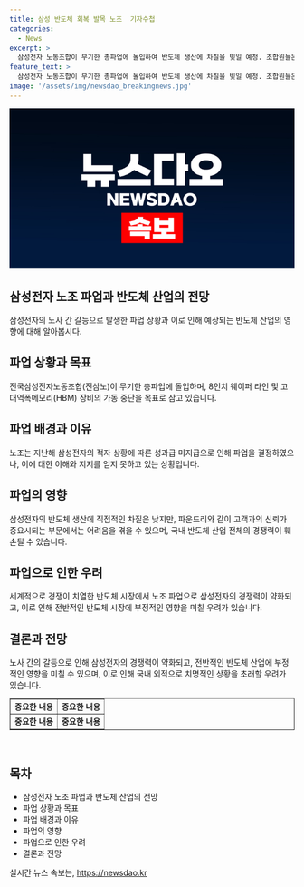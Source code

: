 ```yaml
---
title: 삼성 반도체 회복 발목 노조  기자수첩
categories:
  - News
excerpt: >
  삼성전자 노동조합이 무기한 총파업에 돌입하여 반도체 생산에 차질을 빚일 예정. 조합원들은 과감한 행보와 공연 행사로 주목을 끌고 있지만, 삼성전자 직원들의 고소득과 성과급 지급 상황 등 배경과 명분에 대한 이해가 부족한 것으로 보인다. 지난해 15조원 규모의 적자 상황으로 성과급을 받지 못한 노조원들의 반발이 있지만, 삼성전자는 반도체 업황 회복으로 성과급을 재개할 예정. 삼성의 글로벌 위상과 반도체 시장의 경쟁력을 고려할 때, 노조 파업은 국내 반도체 산업뿐 아니라 세계적인 영향을 미칠 가능성이 있다.
feature_text: >
  삼성전자 노동조합이 무기한 총파업에 돌입하여 반도체 생산에 차질을 빚일 예정. 조합원들은 과감한 행보와 공연 행사로 주목을 끌고 있지만, 삼성전자 직원들의 고소득과 성과급 지급 상황 등 배경과 명분에 대한 이해가 부족한 것으로 보인다. 지난해 15조원 규모의 적자 상황으로 성과급을 받지 못한 노조원들의 반발이 있지만, 삼성전자는 반도체 업황 회복으로 성과급을 재개할 예정. 삼성의 글로벌 위상과 반도체 시장의 경쟁력을 고려할 때, 노조 파업은 국내 반도체 산업뿐 아니라 세계적인 영향을 미칠 가능성이 있다.
image: '/assets/img/newsdao_breakingnews.jpg'
---
```


<p><img src="/assets/img/newsdao_breakingnews.jpg" alt="bookingtag 속보" /></p>

<h2 data-ke-size="size26">삼성전자 노조 파업과 반도체 산업의 전망</h2>

<p data-ke-size="size16">삼성전자의 노사 간 갈등으로 발생한 파업 상황과 이로 인해 예상되는 반도체 산업의 영향에 대해 알아봅시다.</p>

<h2 data-ke-size="size24">파업 상황과 목표</h2>

<p data-ke-size="size16">전국삼성전자노동조합(전삼노)이 무기한 총파업에 돌입하며, 8인치 웨이퍼 라인 및 고대역폭메모리(HBM) 장비의 가동 중단을 목표로 삼고 있습니다.</p>

<h2 data-ke-size="size24">파업 배경과 이유</h2>

<p data-ke-size="size16">노조는 지난해 삼성전자의 적자 상황에 따른 성과급 미지급으로 인해 파업을 결정하였으나, 이에 대한 이해와 지지를 얻지 못하고 있는 상황입니다.</p>

<h2 data-ke-size="size24">파업의 영향</h2>

<p data-ke-size="size16">삼성전자의 반도체 생산에 직접적인 차질은 낮지만, 파운드리와 같이 고객과의 신뢰가 중요시되는 부문에서는 어려움을 겪을 수 있으며, 국내 반도체 산업 전체의 경쟁력이 훼손될 수 있습니다.</p>

<h2 data-ke-size="size24">파업으로 인한 우려</h2>

<p data-ke-size="size16">세계적으로 경쟁이 치열한 반도체 시장에서 노조 파업으로 삼성전자의 경쟁력이 약화되고, 이로 인해 전반적인 반도체 시장에 부정적인 영향을 미칠 우려가 있습니다.</p>

<h2 data-ke-size="size24">결론과 전망</h2>

<p data-ke-size="size16">노사 간의 갈등으로 인해 삼성전자의 경쟁력이 약화되고, 전반적인 반도체 산업에 부정적인 영향을 미칠 수 있으며, 이로 인해 국내 외적으로 치명적인 상황을 초래할 우려가 있습니다.</p>

<table style="width: 100%;" border="1">
<tbody>
<tr>
<td style="text-align: center; height: 17px;"><b>중요한 내용</b></td>
<td style="text-align: center; height: 17px;"><b>중요한 내용</b></td>
</tr>
<tr>
<td style="text-align: center; height: 17px;"><b>중요한 내용</b></td>
<td style="text-align: center; height: 17px;"><b>중요한 내용</b></td>
</tr>
</tbody>
</table>

<p data-ke-size="size16">&nbsp;</p>

<h2 data-ke-size="size26">목차</h2>

<ul>
<li>삼성전자 노조 파업과 반도체 산업의 전망</li>
<li>파업 상황과 목표</li>
<li>파업 배경과 이유</li>
<li>파업의 영향</li>
<li>파업으로 인한 우려</li>
<li>결론과 전망</li>
</ul>

<p data-ke-size="size16"></p>
실시간 뉴스 속보는, <a href="https://newsdao.kr" rel="dofollow">https://newsdao.kr</a>


